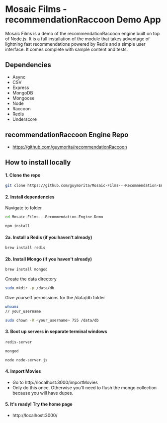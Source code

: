 # Mosaic Films - recommendationRaccoon Demo App

Mosaic Films is a demo of the recommendationRaccoon engine built on top of Node.js. It is a full installation of the module that takes advantage of lightning fast recommendations powered by Redis and a simple user interface. It comes complete with sample content and tests.

## Dependencies

* Async
* CSV
* Express
* MongoDB
* Mongoose
* Node
* Raccoon
* Redis
* Underscore

## recommendationRaccoon Engine Repo

* <a href="https://github.com/guymorita/recommendationRaccoon" target="_blank">https://github.com/guymorita/recommendationRaccoon</a>

## How to install locally

#### 1. Clone the repo
``` bash
git clone https://github.com/guymorita/Mosaic-Films---Recommendation-Engine-Demo.git
```

#### 2. Install dependencies
Navigate to folder
``` bash
cd Mosaic-Films---Recommendation-Engine-Demo
```
``` bash
npm install
```

#### 2a. Install a Redis (if you haven't already)
``` bash
brew install redis
```

#### 2b. Install Mongo (if you haven't already)
``` bash
brew install mongod
```
Create the data directory
``` bash
sudo mkdir -p /data/db
```
Give yourself permissions for the /data/db folder
``` bash
whoami
// your_username
```
``` bash
sudo chown -R <your_username> 755 /data/db
```

#### 3. Boot up servers in separate terminal windows
``` bash
redis-server
```
``` bash
mongod
```
``` bash
node node-server.js
```

#### 4. Import Movies
* Go to http://localhost:3000/importMovies
* Only do this once. Otherwise you'll need to flush the mongo collection because you will have dupes.

#### 5. It's ready! Try the home page
* http://localhost:3000/
